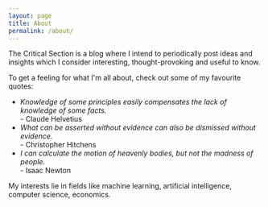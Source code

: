 ```yaml
---
layout: page
title: About
permalink: /about/
---
```



<p>The Critical Section is a blog where I intend to periodically post ideas and insights which I consider interesting, thought-provoking and useful to know.</p>

To get a feeling for what I'm all about, check out some of my favourite quotes:
<ul>

<li><em>Knowledge of some principles easily compensates the lack of knowledge of some facts.</em><br>
- Claude Helvetius</li>

<li><em>What can be asserted without evidence can also be dismissed without evidence.</em><br> - Christopher Hitchens</li>

<li><em>I can calculate the motion of heavenly bodies, but not the madness of people.</em><br> - Isaac Newton</li>

</ul>

My interests lie in fields like machine learning, artificial intelligence, computer science, economics.

